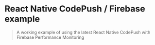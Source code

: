# React Native CodePush / Firebase example

> A working example of using the latest React Native CodePush with Firebase Performance Monitoring
